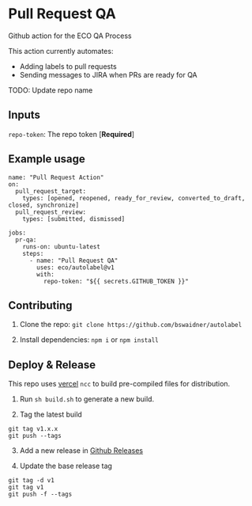 # Pull Request QA
Github action for the ECO QA Process

This action currently automates:
- Adding labels to pull requests
- Sending messages to JIRA when PRs are ready for QA

TODO: Update repo name

## Inputs
 
`repo-token`: The repo token [**Required**]

## Example usage

```
name: "Pull Request Action"
on:
  pull_request_target:
    types: [opened, reopened, ready_for_review, converted_to_draft, closed, synchronize]
  pull_request_review:
    types: [submitted, dismissed]

jobs:
  pr-qa:
    runs-on: ubuntu-latest
    steps:
      - name: "Pull Request QA"
        uses: eco/autolabel@v1
        with:
          repo-token: "${{ secrets.GITHUB_TOKEN }}"
```

## Contributing 

1. Clone the repo: `git clone https://github.com/bswaidner/autolabel`

2. Install dependencies:
`npm i` or `npm install`

## Deploy & Release

This repo uses [vercel](https://github.com/vercel/ncc) `ncc`  to build pre-compiled files for distribution.

1. Run `sh build.sh` to generate a new build.

2. Tag the latest build
```
git tag v1.x.x
git push --tags
```

3. Add a new release in [Github Releases](https://github.com/bswaidner/autolabel/releases)

4. Update the base release tag
```
git tag -d v1
git tag v1
git push -f --tags
```
